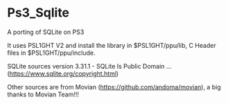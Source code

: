 # Ps3_Sqlite
A porting of SQLite on PS3

It uses PSL1GHT V2 and install the library in $PSL1GHT/ppu/lib, C Header files in $PSL1GHT/ppu/include.

SQLite sources version 3.31.1 - SQLite Is Public Domain ... (https://www.sqlite.org/copyright.html)

Other sources are from Movian (https://github.com/andoma/movian), a big thanks to Movian Team!!!
